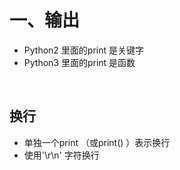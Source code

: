 # 一、输出
* Python2 里面的print 是关键字
* Python3 里面的print 是函数
<br>

## 换行
* 单独一个print （或print() ）表示换行
* 使用'\r\n' 字符换行
